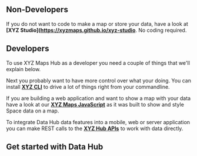 
## Non-Developers

If you do not want to code to make a map or store your data, have a look at **[XYZ Studio](https://xyzmaps.github.io/xyz-studio**. No coding required.

## Developers

To use XYZ Maps Hub as a developer you need a couple of things that we'll explain below. 

Next you probably want to have more control over what your doing. You can install
**[XYZ CLI](cli/index.md)** to drive a lot of things right from your commandline.

If you are building a web application and want to show a map with your data have a look at our
**[XYZ Maps JavaScript](ui/index.md)** as it was built to show and style Space data on a map.

To integrate Data Hub data features into a mobile, web or server application you can make
REST calls to the **[XYZ Hub APIs](api/index.md)** to work with data directly.


## Get started with Data Hub

    